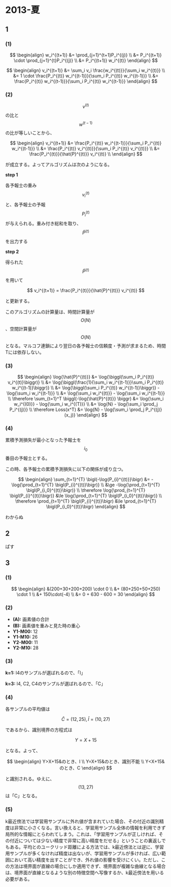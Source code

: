 # 2013-夏

## 1

### (1)

$$
\begin{align}
w_i^{(t+1)}
&= \prod_{j=1}^{t+1}P_i^{(j)} \\
&= P_i^{(t+1)} \cdot \prod_{j=1}^{t}P_i^{(j)} \\
&= P_i^{(t+1)} w_i^{(t)}
\end{align}
$$

$$
\begin{align}
v_i^{(t+1)}
&= \sum_i v_i \frac{w_i^{(t)}}{\sum_i w_i^{(t)}} \\
&= 1 \cdot \frac{P_i^{(t)} w_i^{(t-1)}}{\sum_i P_i^{(t)} w_i^{(t-1)}} \\
&= \frac{P_i^{(t)} w_i^{(t-1)}}{\sum_i P_i^{(t)} w_i^{(t-1)}}
\end{align}
$$

### (2)

$$ v^{(t)} $$の比と$$ w^{(t-1)} $$の比が等しいことから、

$$
\begin{align}
v_i^{(t+1)}
&= \frac{P_i^{(t)} w_i^{(t-1)}}{\sum_i P_i^{(t)} w_i^{(t-1)}} \\
&= \frac{P_i^{(t)} v_i^{(t)}}{\sum_i P_i^{(t)} v_i^{(t)}} \\
&= \frac{P_i^{(t)}}{\hat{P}^{(t)}} v_i^{(t)} \\
\end{align}
$$

が成立する。よってアルゴリズムは次のようになる。

**step 1**

各予報士の重み$$ v_i^{(t)} $$と、各予報士の予報$$ P_i^{(t)} $$が与えられる。重み付き総和を取り、$$ \hat{P}^{(t)} $$を出力する

**step 2**

得られた$$ \hat{P}^{(t)} $$を用いて

$$
v_i^{(t+1)} = \frac{P_i^{(t)}}{\hat{P}^{(t)}} v_i^{(t)}
$$

と更新する。

このアルゴリズムの計算量は、時間計算量が$$ O(N) $$、空間計算量が$$ O(N) $$となる。マルコフ連鎖により翌日の各予報士の信頼度・予測が求まるため、時間Tには依存しない。

### (3)

$$
\begin{align}
\log{\hat{P}^{(t)}}
&= \log{\biggl(\sum_i P_i^{(t)} v_i^{(t)}\biggr)} \\
&= \log{\biggl(\frac{1}{\sum_i w_i^{(t-1)}}\sum_i P_i^{(t)} w_i^{(t-1)}\biggr)} \\
&= \log{\biggl(\sum_i P_i^{(t)} w_i^{(t-1)}\biggr)} - \log{\sum_i w_i^{(t-1)}} \\
&= \log{\sum_i w_i^{(t)}} - \log{\sum_i w_i^{(t-1)}} \\
\therefore
\sum_{t=1}^T \biggl(-\log{\hat{P}^{(t)}} \biggr)
&= \log{\sum_i w_i^{(0)}} - \log{\sum_i w_i^{(T)}} \\
&= \log{N} - \log{\sum_i \prod_j P_i^{(j)}} \\
\therefore
Loss(x^T)
&= \log{N} - \log{\sum_i \prod_j P_i^{(j)}(x_j)}
\end{align}
$$

### (4)

累積予測損失が最小となった予報士を$$ i_0 $$番目の予報士とする。

この時、各予報士の累積予測損失に以下の関係が成り立つ。

$$
\begin{align}
\sum_{t=1}^{T} \bigl(-\log{P_{i}^{(t)}}\bigr)
&= -\log{\prod_{t=1}^{T} \bigl(P_{i}^{(t)}\bigr)} \\
&\ge -\log{\prod_{t=1}^{T} \bigl(P_{i_0}^{(t)}\bigr)} \\
\therefore
\log{\prod_{t=1}^{T} \bigl(P_{i}^{(t)}\bigr)}
&\le \log{\prod_{t=1}^{T} \bigl(P_{i_0}^{(t)}\bigr)} \\
\therefore
\prod_{t=1}^{T} \bigl(P_{i}^{(t)}\bigr)
&\le \prod_{t=1}^{T} \bigl(P_{i_0}^{(t)}\bigr)
\end{align}
$$

わからぬ

## 2
ぱす

## 3

### (1)
$$
\begin{align}
&(200+30+200+200) \cdot 0 \\
&+ (80+250+50+250) \cdot 1 \\
&+ 150\cdot(-4) \\
&= 0 + 630 - 600 = 30
\end{align}
$$

### (2)

- **(A):** 画素値の合計
- **(B):** 画素値を重みと見た時の重心
- **Y1-M00:** 12
- **Y1-M10:** 26
- **Y2-M00:** 11
- **Y2-M10:** 28

### (3)

**k=1:**
I4のサンプルが選ばれるので、「I」

**k=3:**
I4, C2, C4のサンプルが選ばれるので、「C」

### (4)

各サンプルの平均値は

$$ \bar{C} = (12, 25), \bar{I} = (10, 27) $$

であるから、識別境界の方程式は

$$ Y=X+15 $$

となる。よって、

$$
\begin{align}
Y>X+15&のとき、I \\
Y=X+15&のとき、識別不能 \\
Y<X+15&のとき、C
\end{align}
$$

と識別される。ゆえに、$$(13, 27)$$は「C」となる。

### (5)

k最近傍法では学習用サンプルに外れ値が含まれていた場合、その付近の識別精度は非常に小さくなる。言い換えると、学習用サンプル全体の情報を利用できず局所的な情報にとらわれてしまう。これは、「学習用サンプルが正しければ、その付近については少ない精度で非常に高い精度をだせる」ということの裏返しでもある。平均とのユークリッド距離による方法では、k最近傍法とは逆に、学習用サンプルが多くなければ精度は出ないが、学習用サンプルが多ければ、広い範囲において高い精度を出すことができ、外れ値の影響を受けにくい。ただし、この方法は境界面が直線の場合にしか適用できず、境界面が複雑な曲線となる場合は、境界面が直線となるような別の特徴空間へ写像するか、k最近傍法を用いる必要がある。
